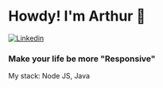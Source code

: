 # Howdy! I'm Arthur 👋

[![Linkedin](https://img.shields.io/badge/LinkedIn-0077B5?style=for-the-badge&logo=linkedin&logoColor=white)](https://www.linkedin.com/in/arthur-jurado-fabre/)

### Make your life be more "Responsive"

My stack: Node JS, Java
